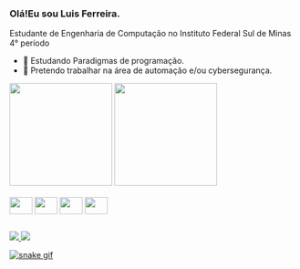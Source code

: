 ### Olá!Eu sou Luis Ferreira.
  Estudante de Engenharia de Computação no Instituto Federal Sul de Minas 4° período


- 🌱 Estudando Paradigmas de programação.
- 🔨 Pretendo trabalhar na área de automação e/ou cybersegurança.

<div>
  <img height="180cm" src="https://github-readme-stats.vercel.app/api?username=IncludeLuisFerreira&show_icons=true&theme=dark&include_all_commits=true" />
  <img height="180cm" src="https://github-readme-stats.vercel.app/api/top-langs/?username=IncludeLuisFerreira&layout=compact&theme=dark"/>
  
</div>

<div style="display: inline_block"><br>
  <img align="center" width="40" height="30" src="https://cdn.jsdelivr.net/gh/devicons/devicon@latest/icons/c/c-original.svg">
  <img align="center" width="40" height="30" src="https://cdn.jsdelivr.net/gh/devicons/devicon@latest/icons/python/python-original.svg" />
  <img  align= "center" width="40" height="30" src="https://cdn.jsdelivr.net/gh/devicons/devicon@latest/icons/csharp/csharp-original.svg" />
  <img align="center" width="40" height="30" src="https://cdn.jsdelivr.net/gh/devicons/devicon@latest/icons/unity/unity-original.svg" />
  
          
</div>

##

<div>
  <a href="mailto:prgluisfelipe@gmail.com"><img src="https://img.shields.io/badge/Gmail-D14836?style=for-the-badge&logo=gmail&logoColor=white"</img> 
   <a href="https://www.instagram.com/str_luis.ferreira/"><img src="https://img.shields.io/badge/Instagram-E4405F?style=for-the-badge&logo=instagram&logoColor=white"</img>
</div>

  ![snake gif](https://github.com/IncludeLuisFerreira/IncludeLuisFerreira/blob/output/github-contribution-grid-snake-dark.svg)
